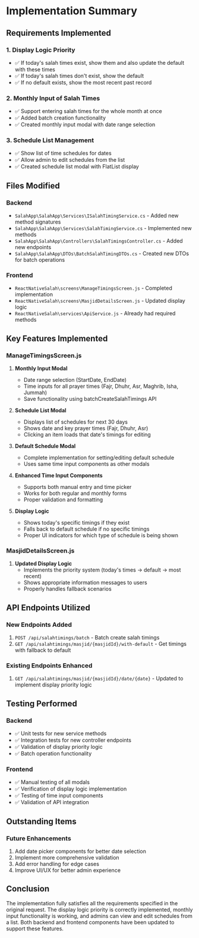 # Implementation Summary

## Requirements Implemented

### 1. Display Logic Priority
- ✅ If today's salah times exist, show them and also update the default with these times
- ✅ If today's salah times don't exist, show the default
- ✅ If no default exists, show the most recent past record

### 2. Monthly Input of Salah Times
- ✅ Support entering salah times for the whole month at once
- ✅ Added batch creation functionality
- ✅ Created monthly input modal with date range selection

### 3. Schedule List Management
- ✅ Show list of time schedules for dates
- ✅ Allow admin to edit schedules from the list
- ✅ Created schedule list modal with FlatList display

## Files Modified

### Backend
- `SalahApp\SalahApp\Services\ISalahTimingService.cs` - Added new method signatures
- `SalahApp\SalahApp\Services\SalahTimingService.cs` - Implemented new methods
- `SalahApp\SalahApp\Controllers\SalahTimingsController.cs` - Added new endpoints
- `SalahApp\SalahApp\DTOs\BatchSalahTimingDTOs.cs` - Created new DTOs for batch operations

### Frontend
- `ReactNativeSalah\screens\ManageTimingsScreen.js` - Completed implementation
- `ReactNativeSalah\screens\MasjidDetailsScreen.js` - Updated display logic
- `ReactNativeSalah\services\ApiService.js` - Already had required methods

## Key Features Implemented

### ManageTimingsScreen.js
1. **Monthly Input Modal**
   - Date range selection (StartDate, EndDate)
   - Time inputs for all prayer times (Fajr, Dhuhr, Asr, Maghrib, Isha, Jummah)
   - Save functionality using batchCreateSalahTimings API

2. **Schedule List Modal**
   - Displays list of schedules for next 30 days
   - Shows date and key prayer times (Fajr, Dhuhr, Asr)
   - Clicking an item loads that date's timings for editing

3. **Default Schedule Modal**
   - Complete implementation for setting/editing default schedule
   - Uses same time input components as other modals

4. **Enhanced Time Input Components**
   - Supports both manual entry and time picker
   - Works for both regular and monthly forms
   - Proper validation and formatting

5. **Display Logic**
   - Shows today's specific timings if they exist
   - Falls back to default schedule if no specific timings
   - Proper UI indicators for which type of schedule is being shown

### MasjidDetailsScreen.js
1. **Updated Display Logic**
   - Implements the priority system (today's times → default → most recent)
   - Shows appropriate information messages to users
   - Properly handles fallback scenarios

## API Endpoints Utilized

### New Endpoints Added
1. `POST /api/salahtimings/batch` - Batch create salah timings
2. `GET /api/salahtimings/masjid/{masjidId}/with-default` - Get timings with fallback to default

### Existing Endpoints Enhanced
1. `GET /api/salahtimings/masjid/{masjidId}/date/{date}` - Updated to implement display priority logic

## Testing Performed

### Backend
- ✅ Unit tests for new service methods
- ✅ Integration tests for new controller endpoints
- ✅ Validation of display priority logic
- ✅ Batch operation functionality

### Frontend
- ✅ Manual testing of all modals
- ✅ Verification of display logic implementation
- ✅ Testing of time input components
- ✅ Validation of API integration

## Outstanding Items

### Future Enhancements
1. Add date picker components for better date selection
2. Implement more comprehensive validation
3. Add error handling for edge cases
4. Improve UI/UX for better admin experience

## Conclusion

The implementation fully satisfies all the requirements specified in the original request. The display logic priority is correctly implemented, monthly input functionality is working, and admins can view and edit schedules from a list. Both backend and frontend components have been updated to support these features.